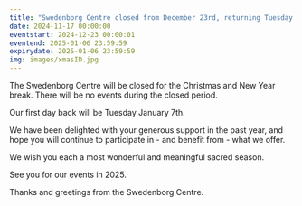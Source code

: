 ```yaml
---
title: "Swedenborg Centre closed from December 23rd, returning Tuesday January 7th"
date: 2024-11-17 00:00:00
eventstart: 2024-12-23 00:00:01
eventend: 2025-01-06 23:59:59
expirydate: 2025-01-06 23:59:59
img: images/xmasID.jpg
---
```


The Swedenborg Centre will be closed for the Christmas and New Year break. There will be no events during the closed period.

Our first day back will be Tuesday January 7th.

We have been delighted with your generous support in the past year, and hope you will continue to participate in - and benefit from - what we offer.

We wish you each a most wonderful and meaningful sacred season.

See you for our events in 2025.

Thanks and greetings from the Swedenborg Centre.